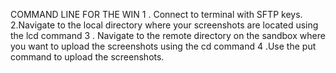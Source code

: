 COMMAND LINE FOR THE WIN
1 . Connect to terminal with SFTP keys.
2.Navigate to the local directory where your screenshots are located using the lcd command 
3 . Navigate to the remote directory on the sandbox where you want to upload the screenshots using the cd command
4 .Use the put command to upload the screenshots.
